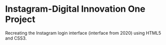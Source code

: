# Instagram-Digital Innovation One Project 

Recreating the Instagram login interface (interface from 2020) using HTML5 and CSS3.
